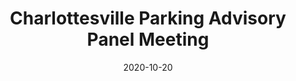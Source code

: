 ---
{
  "title": "Charlottesville Parking Advisory Panel Meeting",
  "date": "2020-10-20",
  "tweet_id": "1318635411338571776",
  "meetings": [
    "Charlottesville Parking Advisory Panel Meeting"
  ],
  "groups": [
    "Charlottesville Parking Advisory Panel"
  ]
}
---